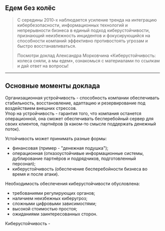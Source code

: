 ## Едем без колёс
> С середины 2010-х наблюдается усиление тренда на интеграцию кибербезопасности, информационных технологий и непрерывности бизнеса в единый подход киберустойчивости, признающий неизбежность инцидентов и фокусирующийся на способности компаний эффективно противостоять угрозам и быстро восстанавливаться.
>
> Посмотри доклад Александра Морковчина «Киберустойчивость: колеса сняли, а мы едем», ознакомься с материалами по ссылкам и дай ответ на вопросы!
___

## Основные моменты доклада
Организационная устройчивость - способность компании обеспечивать стабильность, восстановление, адаптацию и резервирование под воздействием внешних стрессов.  
Упор на устройчивость - гарантия того, что компания останется операционной, она сможет обеспечивать бесперебойный сервер для своих клиентов, партнёров (в каком-то смысле поддержать денежный поток).  

Устойчивость может принимать разные формы:
- финансовая (пример - "денежная подушка");
- операционная (отказоустойчивые информационные системы, дублирование партнёров и подрядчиков, подготовленный персонал);
- киберустойчивость (обеспечение бесперебойности бизнеса во время и после атаки).  

Необходимость обеспечения киберустойчивости обусловлена:
- требованиями регулирующих органов;
- наличием неизбежных киберугроз;
- сложными цифровыми зависимостями;
- высокой стоимостью простоя;
- ожиданиями заинтересованных сторон.

Киберустойчивость - 
